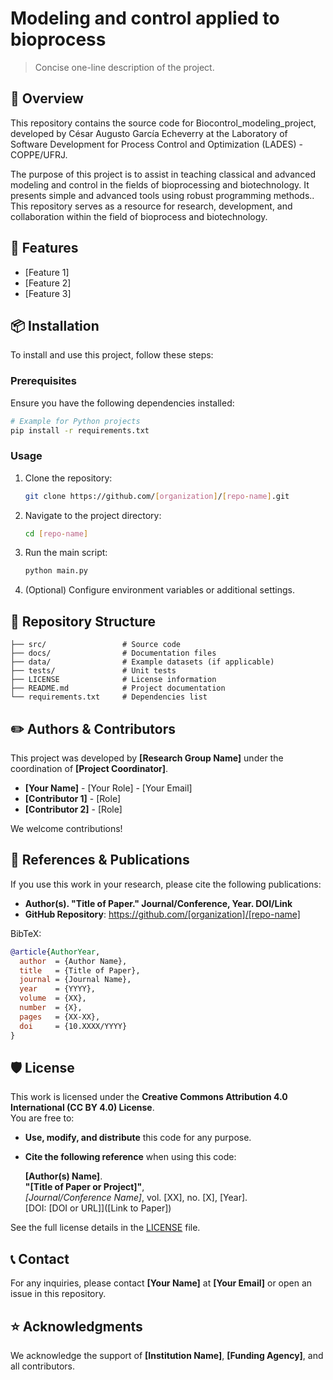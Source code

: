 # Modeling and control applied to bioprocess
> Concise one-line description of the project.

## 📖 Overview
This repository contains the source code for Biocontrol_modeling_project, developed by César Augusto García Echeverry at the Laboratory of Software Development for Process Control and Optimization (LADES) - COPPE/UFRJ.

The purpose of this project is to assist in teaching classical and advanced modeling and control in the fields of bioprocessing and biotechnology. It presents simple and advanced tools using robust programming methods.. This repository serves as a resource for research, development, and collaboration within the field of bioprocess and biotechnology.

## 🚀 Features
- [Feature 1]
- [Feature 2]
- [Feature 3]

## 📦 Installation
To install and use this project, follow these steps:

### Prerequisites
Ensure you have the following dependencies installed:
```bash
# Example for Python projects
pip install -r requirements.txt
```

### Usage
1. Clone the repository:
   ```bash
   git clone https://github.com/[organization]/[repo-name].git
   ```
2. Navigate to the project directory:
   ```bash
   cd [repo-name]
   ```
3. Run the main script:
   ```bash
   python main.py
   ```
4. (Optional) Configure environment variables or additional settings.

## 📂 Repository Structure
```
├── src/                 # Source code
├── docs/                # Documentation files
├── data/                # Example datasets (if applicable)
├── tests/               # Unit tests
├── LICENSE              # License information
├── README.md            # Project documentation
└── requirements.txt     # Dependencies list
```

## ✏️ Authors & Contributors
This project was developed by **[Research Group Name]** under the coordination of **[Project Coordinator]**.

- **[Your Name]** - [Your Role] - [Your Email]
- **[Contributor 1]** - [Role]
- **[Contributor 2]** - [Role]

We welcome contributions!

## 🔬 References & Publications
If you use this work in your research, please cite the following publications:
- **Author(s). "Title of Paper." Journal/Conference, Year. DOI/Link**
- **GitHub Repository**: https://github.com/[organization]/[repo-name]

BibTeX:
```bibtex
@article{AuthorYear,
  author  = {Author Name},
  title   = {Title of Paper},
  journal = {Journal Name},
  year    = {YYYY},
  volume  = {XX},
  number  = {X},
  pages   = {XX-XX},
  doi     = {10.XXXX/YYYY}
}
```

## 🛡 License
This work is licensed under the **Creative Commons Attribution 4.0 International (CC BY 4.0) License**.  
You are free to:
- **Use, modify, and distribute** this code for any purpose.
- **Cite the following reference** when using this code:

  **[Author(s) Name]**.  
  **"[Title of Paper or Project]"**,  
  *[Journal/Conference Name]*, vol. [XX], no. [X], [Year].  
  [DOI: [DOI or URL]]([Link to Paper])

See the full license details in the [LICENSE](LICENSE) file.

## 📞 Contact
For any inquiries, please contact **[Your Name]** at **[Your Email]** or open an issue in this repository.

## ⭐ Acknowledgments
We acknowledge the support of **[Institution Name]**, **[Funding Agency]**, and all contributors.
